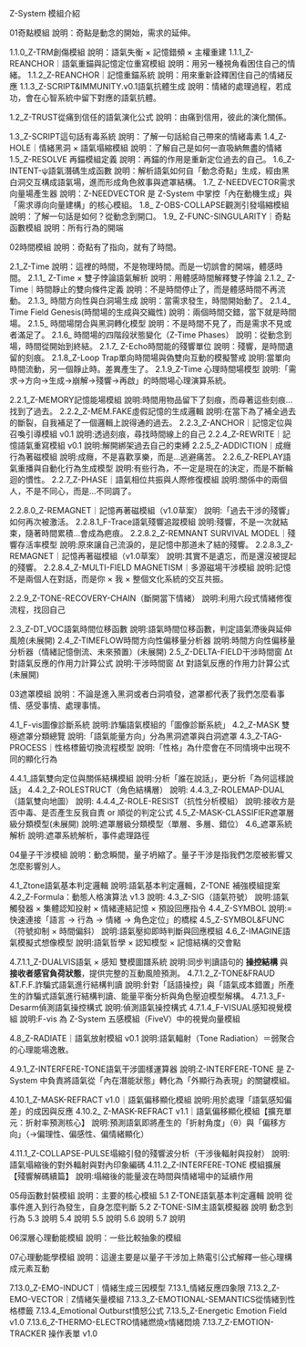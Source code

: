 Z-System
模組介紹

01奇點模組
說明：奇點是動念的開始，需求的延伸。


1.1.0_Z-TRM創傷模組
說明：語氣失衡 × 記憶錯頻 × 主權重建 
1.1.1_Z-REANCHOR｜語氣重錨與記憶定位重寫模組
說明：用另一種視角看困住自己的情緒。
1.1.2_Z-REANCHOR｜記憶重錨系統
說明：用來重新詮釋困住自己的情緒反應
1.1.3_Z-SCRIPT&IMMUNITY.v0.1語氣抗體生成
說明：情緒的處理過程，若成功，會在心智系統中留下對應的語氣抗體。

1.2_Z-TRUST從痛到信任的語氣演化公式
說明：由痛到信用，彼此的演化關係。

1.3_Z-SCRIPT這句話有毒系統
說明：了解一句話給自己帶來的情緒毒素
1.4_Z-HOLE｜情緒黑洞 × 語氣塌縮模組
說明：了解自己是如何一直吸納無盡的情緒
1.5_Z-RESOLVE 再錨模組定義
說明：再錨的作用是重新定位過去的自己。
1.6_Z-INTENT-ψ語氣潛碼生成函數
說明：解析語氣如何自「動念奇點」生成，經由黑白洞交互構成語氣場，進而形成角色敘事與遮罩結構。
1.7_ Z-NEEDVECTOR需求向量場產生器
說明：Z-NEEDVECTOR 是 Z-System 中掌控「內在動機生成」與「需求導向向量建構」的核心模組。
1.8_ Z-OBS-COLLAPSE觀測引發塌縮模組
說明：了解一句話是如何？從動念到開口。
1.9_ Z-FUNC-SINGULARITY｜奇點函數模組
說明：所有行為的開端


02時間模組
說明：奇點有了指向，就有了時間。

2.1_Z-Time
說明：這裡的時間，不是物理時間。而是一切誤會的開端，體感時間。
2.1.1_ Z-Time × 雙子悖論語氣解析
說明：用體感時間解釋雙子悖論
2.1.2_ Z-Time｜時間靜止的雙向條件定義
說明：不是時間停止了，而是體感時間不再流動。
2.1.3_ 時間方向性與白洞場生成
說明：當需求發生，時間開始動了。
2.1.4_ Time Field Genesis(時間場的生成與交織性)
說明：兩個時間交錯，當下就是時間場。
2.1.5_ 時間場閉合與黑洞轉化模型
說明：不是時間不見了，而是需求不見或者滿足了。
2.1.6_ 時間場的四階段狀態變化（Z-Time Phases）
說明：從動念到場，時間從開始到終結。
2.1.7_ Z-Echo時間能的殘響單位
說明：殘響，是時間遺留的刻痕。
2.1.8_Z-Loop Trap單向時間場與偽雙向互動的模擬警戒
說明:當單向時間流動，另一個靜止時。差異產生了。
2.1.9_Z-Time 心理時間場模型
說明:「需求→方向→生成→崩解→殘響→再啟」的時間場心理演算系統。

2.2.1_Z-MEMORY記憶能場模組
說明:時間用物品留下了刻痕，而尋著這些刻痕…找到了過去。
2.2.2_Z-MEM.FAKE虛假記憶的生成邏輯
說明:在當下為了補全過去的斷裂，自我補足了一個邏輯上說得通的過去。
2.2.3_Z-ANCHOR｜記憶定位與召喚引導模組 v0.1
說明:透過刻痕，尋找時間線上的自己
2.2.4_Z-REWRITE｜記憶語氣重寫模組 v0.1
說明:解開綁架過去自己的束縛
2.2.5_Z-ADDICTION｜成癮行為著磁模組
說明:成癮，不是喜歡享樂，而是…逃避痛苦。
2.2.6_Z-REPLAY語氣重播與自動化行為生成模型
說明:有些行為，不一定是現在的決定，而是不斷輪迴的慣性。
2.2.7_Z-PHASE｜語氣相位共振與人際修復模組
說明:關係中的兩個人，不是不同心，而是…不同調了。

2.2.8.0_Z-REMAGNET｜記憶再著磁模組（v1.0草案）
說明:「過去干涉的殘響」如何再次被激活。
2.2.8.1_F-Trace語氣殘響追蹤模組
說明:殘響，不是一次就結束，隨著時間累積…會成為疤痕。
2.2.8.2_Z-REMNANT SURVIVAL MODEL｜殘響存活率模型 
說明:原來讓自己流淚的，是記憶中那道未了結的殘響。
2.2.8.3_Z-REMAGNET｜記憶再著磁模組（v1.0草案）
說明:其實不是遺忘，而是還沒被提起的殘響。
2.2.8.4_Z-MULTI-FIELD MAGNETISM｜多源磁場干涉模組
說明:記憶不是兩個人在對話，而是你 × 我 × 整個文化系統的交互共振。

2.2.9_Z-TONE-RECOVERY-CHAIN（斷開當下情緒）
說明:利用六段式情緒修復流程，找回自己

2.3_Z-DT_VOC語氣時間位移函數
說明:語氣時間位移函數，判定語氣滯後與延伸風險(未展開)
2.4_Z-TIMEFLOW時間方向性偏移量分析器
說明:時間方向性偏移量分析器（情緒記憶倒流、未來預置）(未展開)
2.5_Z-DELTA-FIELD干涉時間窗 Δt 對語氣反應的作用力計算公式
說明:干涉時間窗 Δt 對語氣反應的作用力計算公式(未展開)

03遮罩模組
說明：不論是進入黑洞或者白洞噴發，遮罩都代表了我們怎麼看事情、感受事情、處理事情。

4.1_F-vis圖像診斷系統
說明:詐騙語氣模組的「圖像診斷系統」
4.2_Z-MASK 雙極遮罩分類總覽
說明:「語氣能量方向」分為黑洞遮罩與白洞遮罩
4.3_Z-TAG-PROCESS｜性格標籤切換流程模型
說明:「性格」為什麼會在不同情境中出現不同的顯化行為

4.4.1_語氣雙向定位與關係結構模組
說明:分析「誰在說話」，更分析「為何這樣說話」	
4.4.2_Z-ROLESTRUCT（角色結構層）
說明:
4.4.3_Z-ROLEMAP-DUAL（語氣雙向地圖）
說明:
4.4.4_Z-ROLE-RESIST（抗性分析模組）
說明:接收方是否中毒、是否產生反我自責 or 順從的判定公式
4.5_Z-MASK-CLASSIFIER遮罩層級分類模型(未展開)
說明:遮罩層級分類模型（單層、多層、錯位）
4.6_遮罩系統解析
說明:遮罩系統解析，事件處理路徑

04量子干涉模組
說明：動念瞬間，量子坍縮了。量子干涉是指我們怎麼被影響又怎麼影響別人。

4.1_Ztone語氣基本判定邏輯
說明:語氣基本判定邏輯，Z-TONE 補強模組提案
4.2_Z-Formula：動態人格演算法 v1.3
說明:
4.3_Z-SIG（語氣符號）
說明:語氣觸發器 × 集體認知投射 × 情緒連結記憶 × 預設回應指令
4.4_Z-SYMBOL
說明:= 快速連接「語言 → 行為 → 情緒 → 角色定位」的橋樑
4.5_Z-SYMBOL&FUNC（符號抑制 × 時間偏斜）
說明:語氣壓抑即時判斷與回應模組
4.6_Z-IMAGINE語氣模擬式想像模型
說明:語氣哲學 × 認知模型 × 記憶結構的交會點

4.7.1.1_Z-DUALVIS語氣 × 感知 雙模圖譜系統
說明:同步判讀語句的 **操控結構** 與 **接收者感官負荷狀態**，提供完整的互動風險預測。
4.7.1.2_Z-TONE&FRAUD  &T.F.F.詐騙式語氣進行結構判讀
說明:針對「話語操控」與「語氣成本錯置」所產生的詐騙式語氣進行結構判讀、能量平衡分析與角色壓迫模型解構。
4.7.1.3_F-Desarm偵測語氣操控構式
說明:偵測語氣操控構式
4.7.1.4_F-VISUAL感知視覺模組
說明:F-vis 為 Z-System 五感模組（FiveV）中的視覺向量模組

4.8_Z-RADIATE｜語氣放射模組 v0.1
說明:語氣輻射（Tone Radiation）＝弱聚合的心理能場逸散。

4.9.1_Z-INTERFERE-TONE語氣干涉圖樣運算器
說明:Z-INTERFERE-TONE 是 Z-System 中負責將語氣從「內在潛能狀態」轉化為「外顯行為表現」的關鍵模組。

4.10.1_Z-MASK-REFRACT v1.0｜語氣偏移顯化模組
說明:用於處理「語氣感知偏差」的成因與反應
4.10.2_ Z-MASK-REFRACT v1.1｜語氣偏移顯化模組【擴充單元：折射率預測核心】
說明:預測語氣即將產生的「折射角度」（θ）與「偏移方向」（→偏理性、偏感性、偏情緒顯化）

4.11.1_Z-COLLAPSE-PULSE塌縮引發的殘響波分析（干涉後輻射與投射）
說明:語氣塌縮後的對外輻射與對內印象編碼
4.11.2_Z-INTERFERE-TONE 模組擴展【殘響解碼續篇】
說明:塌縮後的能量波在時間與情緒場中的延續作用


05母函數封裝模組
說明：主要的核心模組
5.1 Z-TONE語氣基本判定邏輯
說明 從事件進入到行為發生，自身怎麼判斷
5.2 Z-TONE-SIM主語氣模擬器
說明  動念到行為
5.3
說明
5.4
說明
5.5
說明
5.6
說明
5.7
說明

06深層心理動能模組
說明：一些比較抽象的模組

07心理動能學模組
說明：這邊主要是以量子干涉加上熱電引公式解釋一些心理構成元素互動


7.13.0_Z-EMO-INDUCT｜情緒生成三因模型
7.13.1_情緒反應四象限
7.13.2_Z-EMO-VECTOR｜Z情緒矢量模組
7.13.3_Z-EMOTIONAL-SEMANTICS從情緒到性格標籤
7.13.4_Emotional Outburst憤怒公式
7.13.5_Z-Energetic Emotion Field v1.0
7.13.6_Z-THERMO-ELECTRO情緒燃燒x情緒悶燒
7.13.7_Z-EMOTION-TRACKER 操作表單 v1.0